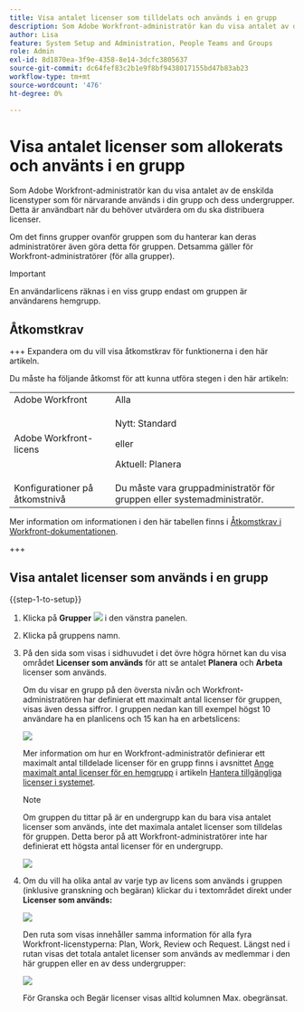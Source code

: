 ```yaml
---
title: Visa antalet licenser som tilldelats och används i en grupp
description: Som Adobe Workfront-administratör kan du visa antalet av de enskilda licenstyper som för närvarande används i din grupp och dess undergrupper. Detta är användbart när du behöver utvärdera om du ska distribuera licenser.
author: Lisa
feature: System Setup and Administration, People Teams and Groups
role: Admin
exl-id: 8d1870ea-3f9e-4358-8e14-3dcfc3805637
source-git-commit: dc64fef83c2b1e9f8bf9438017155bd47b83ab23
workflow-type: tm+mt
source-wordcount: '476'
ht-degree: 0%

---
```


# Visa antalet licenser som allokerats och använts i en grupp

Som Adobe Workfront-administratör kan du visa antalet av de enskilda licenstyper som för närvarande används i din grupp och dess undergrupper. Detta är användbart när du behöver utvärdera om du ska distribuera licenser.

Om det finns grupper ovanför gruppen som du hanterar kan deras administratörer även göra detta för gruppen. Detsamma gäller för Workfront-administratörer (för alla grupper).

>[!IMPORTANT]
>
>En användarlicens räknas i en viss grupp endast om gruppen är användarens hemgrupp.

## Åtkomstkrav

+++ Expandera om du vill visa åtkomstkrav för funktionerna i den här artikeln.

Du måste ha följande åtkomst för att kunna utföra stegen i den här artikeln:

<table style="table-layout:auto"> 
 <col> 
 <col> 
 <tbody> 
  <tr> 
   <td role="rowheader">Adobe Workfront</td> 
   <td>Alla</td> 
  </tr> 
  <tr> 
  <tr> 
   <td role="rowheader">Adobe Workfront-licens</td> 
   <td><p>Nytt: Standard</p>
       <p>eller</p>
       <p>Aktuell: Planera</p></td>
  </tr> 
  </tr> 
  <tr> 
   <td role="rowheader">Konfigurationer på åtkomstnivå</td> 
   <td>Du måste vara gruppadministratör för gruppen eller systemadministratör.</td>
  </tr> 
 </tbody> 
</table>

Mer information om informationen i den här tabellen finns i [Åtkomstkrav i Workfront-dokumentationen](/help/quicksilver/administration-and-setup/add-users/access-levels-and-object-permissions/access-level-requirements-in-documentation.md).

+++

## Visa antalet licenser som används i en grupp

{{step-1-to-setup}}

1. Klicka på **Grupper** ![](assets/groups-icon.png) i den vänstra panelen.

1. Klicka på gruppens namn.
1. På den sida som visas i sidhuvudet i det övre högra hörnet kan du visa området **Licenser som används** för att se antalet **Planera** och **Arbeta** licenser som används.

   Om du visar en grupp på den översta nivån och Workfront-administratören har definierat ett maximalt antal licenser för gruppen, visas även dessa siffror. I gruppen nedan kan till exempel högst 10 användare ha en planlicens och 15 kan ha en arbetslicens:

   ![](assets/licenses-used-allocated.png)

   Mer information om hur en Workfront-administratör definierar ett maximalt antal tilldelade licenser för en grupp finns i avsnittet [Ange maximalt antal licenser för en hemgrupp](../../../administration-and-setup/get-started-wf-administration/manage-available-licenses-in-your-system.md#set) i artikeln [Hantera tillgängliga licenser i systemet](../../../administration-and-setup/get-started-wf-administration/manage-available-licenses-in-your-system.md).

   >[!NOTE]
   >
   >Om gruppen du tittar på är en undergrupp kan du bara visa antalet licenser som används, inte det maximala antalet licenser som tilldelas för gruppen. Detta beror på att Workfront-administratörer inte har definierat ett högsta antal licenser för en undergrupp.
   >
   >![](assets/subgroup-used-licenses-only.png)
   >

1. Om du vill ha olika antal av varje typ av licens som används i gruppen (inklusive granskning och begäran) klickar du i textområdet direkt under **Licenser som används:**

   ![](assets/click-text-to-see-more.png)

   Den ruta som visas innehåller samma information för alla fyra Workfront-licenstyperna: Plan, Work, Review och Request. Längst ned i rutan visas det totala antalet licenser som används av medlemmar i den här gruppen eller en av dess undergrupper:

   ![](assets/more-license-info.png)

   För Granska och Begär licenser visas alltid kolumnen Max. obegränsat.
